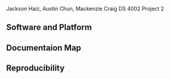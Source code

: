 Jackson Haiz, Austin Chun, Mackenzie Craig
DS 4002 Project 2

## Software and Platform

## Documentaion Map

## Reproducibility
